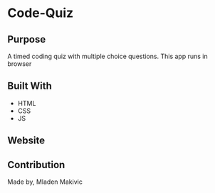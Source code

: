 # Code-Quiz

## Purpose

A timed coding quiz with multiple choice questions.
This app runs in browser

## Built With
* HTML
* CSS
* JS

## Website

## Contribution
Made by, Mladen Makivic
